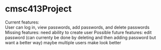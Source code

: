 # cmsc413Project
Current features:<br/>
  User can log in, view passwords, add passwords, and delete passwords<br/>
Missing features:
  need ability to create user
Possible future features:
  edit password (can currenty be done by deleting and then adding password but want a better way)
  maybe multiple users
  make look better
